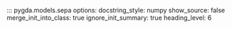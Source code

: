 ::: pygda.models.sepa
    options:
      docstring_style: numpy
      show_source: false
      merge_init_into_class: true
      ignore_init_summary: true
      heading_level: 6
